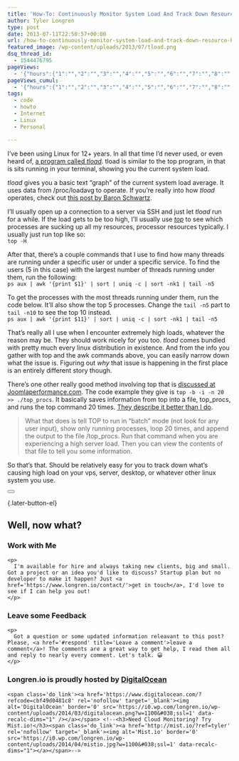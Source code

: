 ```yaml
---
title: 'How-To: Continuously Monitor System Load And Track Down Resource Hogs'
author: Tyler Longren
type: post
date: 2013-07-11T22:50:57+00:00
url: /how-to-continuously-monitor-system-load-and-track-down-resource-hogs/
featured_image: /wp-content/uploads/2013/07/tload.png
dsq_thread_id:
  - 1544476795
pageViews:
  - '{"hours":{"1":"","2":"","3":"","4":"","5":"","6":"","7":"","8":"","9":"","10":"","11":"","12":"","13":"","14":"","15":"","16":"","17":"","18":"","19":"","20":"","21":"","22":"","23":"","24":"","25":"","26":"","27":"","28":"","29":"","30":"","31":"","32":"","33":"","34":"","35":"","36":"","37":"","38":"","39":"","40":"","41":"","42":"","43":"","44":"","45":"","46":"","47":""},"days":{"2":"","3":"","4":"","5":"","6":"","7":"","8":"","9":"","10":"","11":"","12":"","13":"","14":""},"weeks":{"3":"","4":"","5":"","6":"","7":"","8":"","9":"","10":"","11":"","12":""},"months":{"4":"","5":"","6":"","7":"","8":"","9":"","10":"","11":"","12":"","13":"","14":"","15":"","16":"","17":"","18":"","19":"","20":"","21":"","22":"","23":"","24":""}}'
pageViews_cumul:
  - '{"hours":{"1":"","2":"","3":"","4":"","5":"","6":"","7":"","8":"","9":"","10":"","11":"","12":"","13":"","14":"","15":"","16":"","17":"","18":"","19":"","20":"","21":"","22":"","23":"","24":"","25":"","26":"","27":"","28":"","29":"","30":"","31":"","32":"","33":"","34":"","35":"","36":"","37":"","38":"","39":"","40":"","41":"","42":"","43":"","44":"","45":"","46":"","47":""},"days":{"2":"","3":"","4":"","5":"","6":"","7":"","8":"","9":"","10":"","11":"","12":"","13":"","14":""},"weeks":{"3":"","4":"","5":"","6":"","7":"","8":"","9":"","10":"","11":"","12":""},"months":{"4":"","5":"","6":"","7":"","8":"","9":"","10":"","11":"","12":"","13":"","14":"","15":"","16":"","17":"","18":"","19":"","20":"","21":"","22":"","23":"","24":""}}'
tags:
  - code
  - howto
  - Internet
  - Linux
  - Personal

---
```

 

I&#8217;ve been using Linux for 12+ years. In all that time I&#8217;d never used, or even heard of, [a program called _tload_][1]. tload is similar to the top program, in that is sits running in your terminal, showing you the current system load.

_tload_ gives you a basic text &#8220;graph&#8221; of the current system load average. It uses data from /proc/loadavg to operate. If you&#8217;re really into how _tload_ operates, check out [this post by Baron Schwartz][2].

I&#8217;ll usually open up a connection to a server via SSH and just let _tload_ run for a while. If the load gets to be too high, I&#8217;ll usually use _[top][3]_ to see which processes are sucking up all my resources, processor resources typically. I usually just run top like so:  
`top -H`

After that, there&#8217;s a couple commands that I use to find how many threads are running under a specific user or under a specific service. To find the users (5 in this case) with the largest number of threads running under them, run the following:  
`ps aux | awk '{print $1}' | sort | uniq -c | sort -nk1 | tail -n5`

To get the processes with the most threads running under them, run the code below. It&#8217;ll also show the top 5 processes. Change the `tail -n5` part to `tail -n10` to see the top 10 instead.  
`ps aux | awk '{print $11}' | sort | uniq -c | sort -nk1 | tail -n5`

That&#8217;s really all I use when I encounter extremely high loads, whatever the reason may be. They should work nicely for you too. _tload_ comes bundled with pretty much every linux distribution in existence. And from the info you gather with top and the awk commands above, you can easily narrow down what the issue is. Figuring out _why_ that issue is happening in the first place is an entirely different story though.

There&#8217;s one other really good method involving top that is [discussed at Joomlaperformance.com][4]. The code example they give is `top -b -i -n 20 >> ./top_procs`. It basically saves information from top into a file, top_procs, and runs the top command 20 times. [They describe it better than I do][4].

<blockquote class="wp-block-quote">
  <p>
    What that does is tell TOP to run in &#8220;batch&#8221; mode (not look for any user input), show only running processes, loop 20 times, and append the output to the file /top_procs. Run that command when you are experiencing a high server load. Then you can view the contents of that file to tell you some information.
  </p>
</blockquote>

So that&#8217;s that. Should be relatively easy for you to track down what&#8217;s causing high load on your vps, server, desktop, or whatever other linux system you use.

<div class="wpulike wpulike-default " >
  <div class="wp_ulike_general_class wp_ulike_is_not_liked">
    <button type="button"
					aria-label="Like Button"
					data-ulike-id="4580"
					data-ulike-nonce="b1f90e1eaa"
					data-ulike-type="likeThis"
					data-ulike-template="wpulike-default"
					data-ulike-display-likers="0"
					data-ulike-disable-pophover="0"
					class="wp_ulike_btn wp_ulike_put_image wp_likethis_4580"></button><span class="count-box"></span>
  </div>
</div>

[][5]{.later-button-el}

<div class='what-next'>
  <h2>
    Well, now what?
  </h2>
  
  <div class='hire'>
    <h3>
      Work with Me
    </h3>
    
    <p>
      I'm available for hire and always taking new clients, big and small. Got a project or an idea you'd like to discuss? Startup plan but no developer to make it happen? Just <a href='https://www.longren.io/contact/'>get in touch</a>, I'd love to see if I can help you out!
    </p>
  </div>
  
  <div class='hire'>
    <h3>
      Leave some Feedback
    </h3>
    
    <p>
      Got a question or some updated information releavant to this post? Please, <a href='#respond' title='Leave a comment'>leave a comment</a>! The comments are a great way to get help, I read them all and reply to nearly every comment. Let's talk. 😀
    </p>
  </div>
  
  <div class='now-what-bottom-ad'>
    <h3>
      Longren.io is proudly hosted by <a href='https://www.digitalocean.com/?refcode=cbf49d0481c8'>DigitalOcean</a>
    </h3>
    
    <span class='do_link'><a href='https://www.digitalocean.com/?refcode=cbf49d0481c8' rel='nofollow' target='_blank'><img alt='DigitalOcean' border='0' src='https://i0.wp.com/longren.io/wp-content/uploads/2014/03/digitalocean.png?w=1100&#038;ssl=1' data-recalc-dims="1" /></a></span> <!--<h3>Need Cloud Monitoring? Try Mist.io!</h3><span class='do_link'><a href='http://mist.io/?ref=tyler' rel='nofollow' target='_blank'><img alt='Mist.io' border='0' src='https://i0.wp.com/longren.io/wp-content/uploads/2014/04/mistio.jpg?w=1100&#038;ssl=1' data-recalc-dims="1"></a></span>-->
  </div>
</div>

 [1]: http://man7.org/linux/man-pages/man1/tload.1.html
 [2]: http://www.xaprb.com/blog/2006/06/08/how-to-monitor-server-load-on-gnulinux/
 [3]: http://man7.org/linux/man-pages/man1/top.1.html
 [4]: http://www.joomlaperformance.com/articles/server_related/how_to_track_down_a_high_server_load_5_16.html
 [5]: #